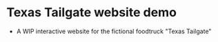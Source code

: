 # Texas Tailgate website demo

- A WIP interactive website for the fictional foodtruck "Texas Tailgate"
